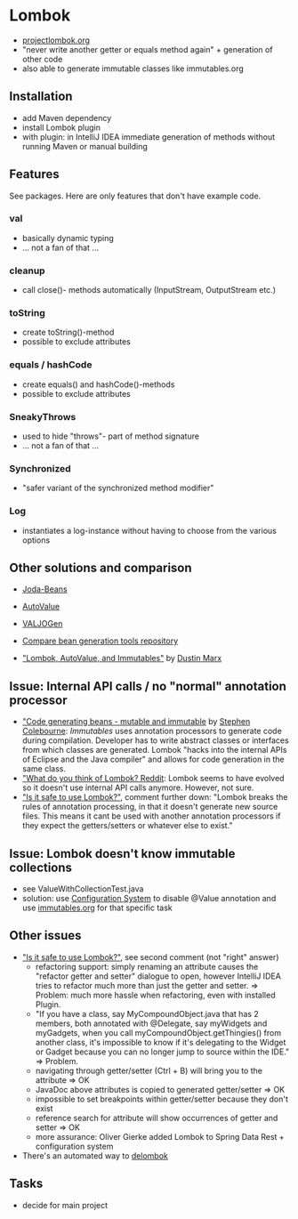# Lombok
- [projectlombok.org](https://projectlombok.org)
- "never write another getter or equals method again" + generation of other code
- also able to generate immutable classes like immutables.org 

## Installation
- add Maven dependency
- install Lombok plugin
- with plugin: in IntelliJ IDEA immediate generation of methods without running Maven or manual building

## Features
See packages. Here are only features that don't have example code.

### val
- basically dynamic typing
- ... not a fan of that ...

### cleanup
- call close()- methods automatically (InputStream, OutputStream etc.)

### toString
- create toString()-method
- possible to exclude attributes

### equals / hashCode
- create equals() and hashCode()-methods
- possible to exclude attributes

### SneakyThrows
- used to hide "throws"- part of method signature
- ... not a fan of that ...

### Synchronized
- "safer variant of the synchronized method modifier"

### Log
- instantiates a log-instance without having to choose from the various options

## Other solutions and comparison
- [Joda-Beans](http://www.joda.org/joda-beans/)
- [AutoValue](https://github.com/google/auto/tree/master/value)
- [VALJOGen](http://valjogen.41concepts.com)


- [Compare bean generation tools repository](https://github.com/jodastephen/compare-beangen)
- ["Lombok, AutoValue, and Immutables"](http://marxsoftware.blogspot.de/2016/06/lombok-autovalue-immutables.html) by [Dustin Marx](https://www.blogger.com/profile/10790950138196529391)

## Issue: Internal API calls / no "normal" annotation processor
- ["Code generating beans - mutable and immutable](http://blog.joda.org/2016/09/code-generating-beans.html) by [Stephen Colebourne](https://www.blogger.com/profile/01454237967846880639): _Immutables_ uses annotation processors to generate code during compilation. Developer has to write abstract classes or interfaces from which classes are generated. Lombok "hacks into the internal APIs of Eclipse and the Java compiler" and allows for code generation in the same class.
- ["What do you think of Lombok? Reddit](https://www.reddit.com/r/java/comments/6ilt97/what_do_you_think_of_project_lombok/): Lombok seems to have evolved so it doesn't use internal API calls anymore. However, not sure. 
- ["Is it safe to use Lombok?"](https://stackoverflow.com/questions/3852091/is-it-safe-to-use-project-lombok/3853538), comment further down: "Lombok breaks the rules of annotation processing, in that it doesn't generate new source files. This means it cant be used with another annotation processors if they expect the getters/setters or whatever else to exist." 

## Issue: Lombok doesn't know immutable collections
- see ValueWithCollectionTest.java
- solution: use [Configuration System](https://projectlombok.org/features/configuration) to disable @Value annotation and use [immutables.org](immutables.org/) for that specific task

## Other issues
- ["Is it safe to use Lombok?"](https://stackoverflow.com/questions/3852091/is-it-safe-to-use-project-lombok/3853538), see second comment (not "right" answer)
    - refactoring support: simply renaming an attribute causes the "refactor getter and setter" dialogue to open, however IntelliJ IDEA tries to refactor much more than just the getter and setter. => Problem: much more hassle when refactoring, even with installed Plugin. 
    - "If you have a class, say MyCompoundObject.java that has 2 members, both annotated with @Delegate, say myWidgets and myGadgets, when you call myCompoundObject.getThingies() from another class, it's impossible to know if it's delegating to the Widget or Gadget because you can no longer jump to source within the IDE." => Problem.
    - navigating through getter/setter (Ctrl + B) will bring you to the attribute => OK
    - JavaDoc above attributes is copied to generated getter/setter => OK
    - impossible to set breakpoints within getter/setter because they don't exist
    - reference search for attribute will show occurrences of getter and setter => OK
    - more assurance: Oliver Gierke added Lombok to Spring Data Rest + configuration system 
- There's an automated way to [delombok](https://projectlombok.org/features/delombok)

## Tasks
- decide for main project